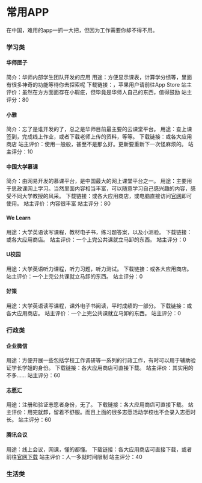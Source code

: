 # 常用APP
在中国，难用的app一抓一大把，但因为工作需要你却不得不用。

### 学习类
#### 华师匣子
简介：华师内部学生团队开发的应用
用途：方便显示课表，计算学分绩等，里面有很多神奇的功能等待你去探索呢
下载链接：[]()，苹果用户请前往App Store
站主评价：虽然在方方面面存在小瑕疵，但毕竟是华师人自己的东西，值得鼓励
站主评分：80

#### 小雅
简介：忘了是谁开发的了，总之是华师目前最主要的云课堂平台。
用途：查上课签到，完成线上作业，或者下载老师上传的资料，等等。
下载链接：[]()或各大应用商店
站主评价：使用一般般，甚至不是那么好。更新要重新下一次怪麻烦的。
站主评分：10

#### 中国大学慕课
简介：由网易开发的慕课平台，是中国最大的网上课堂平台之一。
用途：主要用于思政课网上学习。当然里面内容相当丰富，可以随意学习自己感兴趣的内容，感受不同大学教授的风采。
下载链接：[]()或各大应用商店，或电脑直接访问[官网](https://www.icourse163.org)即可使用。
站主评价：内容很丰富
站主评分：80

#### We Learn
用途：大学英语读写课程，教材电子书，练习题答案，以及小测验。
下载链接：[]()或各大应用商店。
站主评价：一个上完公共课就立马卸的东西。
站主评分：0


#### U校园
用途：大学英语听力课程，听力习题，听力测试。
下载链接：[]()或各大应用商店。
站主评价：一个上完公共课就立马卸的东西。
站主评分：0

#### 好策
用途：大学英语读写课程，课外电子书阅读，平时成绩的一部分。
下载链接：[]()或各大应用商店。
站主评价：一个上完公共课就立马卸的东西。
站主评分：0

### 行政类
#### 企业微信
用途：方便开展一些包括学校工作调研等一系列的行政工作，有时可以用于辅助验证学长学姐的身份。
下载链接：各大应用商店可直接下载。
站主评价：其实用的不多……
站主评分：60

#### 志愿汇
用途：注册和验证志愿者身份，无了。
下载链接：各大应用商店可直接下载。
站主评价：用完就卸，留着不舒服。而且上面的很多志愿活动学校也不会录入志愿时长。
站主评分：60

#### 腾讯会议
用途：线上会议，网课，懂的都懂。
下载链接：各大应用商店可直接下载，或者前往[官网下载](https://meeting.tencent.com/download/)
站主评价：人一多就时间限制
站主评分：40

### 生活类
